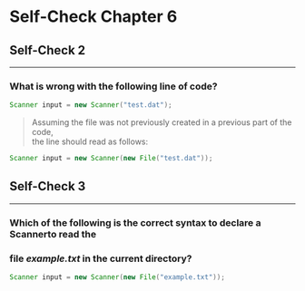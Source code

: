# Self-Check Chapter 6  

## Self-Check 2  
---
### What is wrong with the following line of code?  
```java
Scanner input = new Scanner("test.dat");
```
> Assuming the file was not previously created in a previous part of the code,  
> the line should read as follows:  
```java
Scanner input = new Scanner(new File("test.dat"));
```

## Self-Check 3  
---
### Which of the following is the correct syntax to declare a Scannerto read the  
### file *example.txt* in the current directory?  
```java
Scanner input = new Scanner(new File("example.txt"));
```
